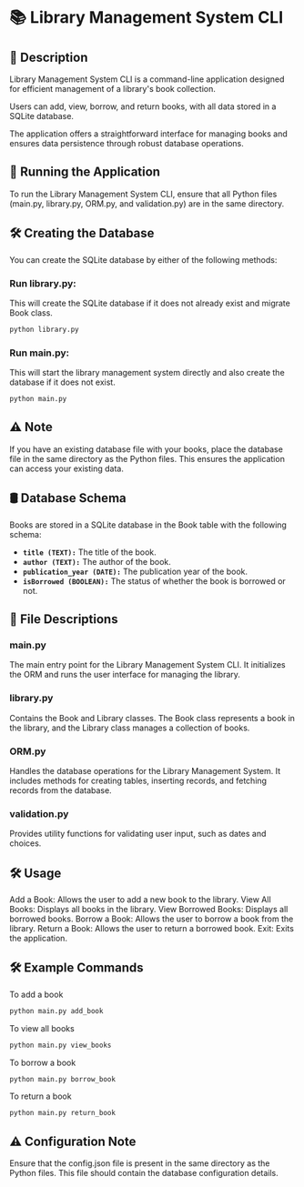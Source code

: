 # 📚 Library Management System CLI
## 📖 Description
Library Management System CLI is a command-line application designed for efficient management of a library's book collection.

Users can add, view, borrow, and return books, with all data stored in a SQLite database.

The application offers a straightforward interface for managing books and ensures data persistence through robust database operations.

## 🚀 Running the Application
To run the Library Management System CLI, ensure that all Python files (main.py, library.py, ORM.py, and validation.py) are in the same directory.

## 🛠️ Creating the Database
You can create the SQLite database by either of the following methods:

### Run library.py:
This will create the SQLite database if it does not already exist and migrate Book class.

```bash
python library.py
```

### Run main.py:
This will start the library management system directly and also create the database if it does not exist.

```bash
python main.py
```

## ⚠️ Note
If you have an existing database file with your books, place the database file in the same directory as the Python files. This ensures the application can access your existing data.


## 🛢️ Database Schema
Books are stored in a SQLite database in the Book table with the following schema:

* **`title (TEXT):`** The title of the book.
* **`author (TEXT):`** The author of the book.
* **`publication_year (DATE):`** The publication year of the book.
* **`isBorrowed (BOOLEAN):`** The status of whether the book is borrowed or not.
  
## 📂 File Descriptions
### main.py
The main entry point for the Library Management System CLI. It initializes the ORM and runs the user interface for managing the library.

### library.py
Contains the Book and Library classes. The Book class represents a book in the library, and the Library class manages a collection of books.

### ORM.py
Handles the database operations for the Library Management System. It includes methods for creating tables, inserting records, and fetching records from the database.

### validation.py
Provides utility functions for validating user input, such as dates and choices.

## 🛠️ Usage
Add a Book: Allows the user to add a new book to the library.
View All Books: Displays all books in the library.
View Borrowed Books: Displays all borrowed books.
Borrow a Book: Allows the user to borrow a book from the library.
Return a Book: Allows the user to return a borrowed book.
Exit: Exits the application.
## 🛠️ Example Commands
To add a book

```bash
python main.py add_book
```
To view all books

```bash
python main.py view_books
```
To borrow a book

```bash
python main.py borrow_book
```
To return a book

```bash
python main.py return_book
```

## ⚠️ Configuration Note
Ensure that the config.json file is present in the same directory as the Python files. This file should contain the database configuration details.


